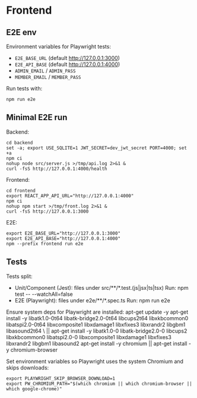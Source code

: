 # Frontend

## E2E env

Environment variables for Playwright tests:

- `E2E_BASE_URL` (default http://127.0.0.1:3000)
- `E2E_API_BASE` (default http://127.0.0.1:4000)
- `ADMIN_EMAIL` / `ADMIN_PASS`
- `MEMBER_EMAIL` / `MEMBER_PASS`

Run tests with:

```
npm run e2e
```

## Minimal E2E run

Backend:
```
cd backend
set -a; export USE_SQLITE=1 JWT_SECRET=dev_jwt_secret PORT=4000; set +a
npm ci
nohup node src/server.js >/tmp/api.log 2>&1 &
curl -fsS http://127.0.0.1:4000/health
```

Frontend:
```
cd frontend
export REACT_APP_API_URL="http://127.0.0.1:4000"
npm ci
nohup npm start >/tmp/front.log 2>&1 &
curl -fsS http://127.0.0.1:3000
```

E2E:
```
export E2E_BASE_URL="http://127.0.0.1:3000"
export E2E_API_BASE="http://127.0.0.1:4000"
npm --prefix frontend run e2e
```

## Tests

Tests split:
- Unit/Component (Jest): files under src/**/*.test.(js|jsx|ts|tsx)
  Run: npm test -- --watchAll=false
- E2E (Playwright): files under e2e/**/*.spec.ts
  Run: npm run e2e

Ensure system deps for Playwright are installed:
  apt-get update -y
  apt-get install -y libatk1.0-0t64 libatk-bridge2.0-0t64 libcups2t64 libxkbcommon0 libatspi2.0-0t64 libxcomposite1 libxdamage1 libxfixes3 libxrandr2 libgbm1 libasound2t64 \ 
    || apt-get install -y libatk1.0-0 libatk-bridge2.0-0 libcups2 libxkbcommon0 libatspi2.0-0 libxcomposite1 libxdamage1 libxfixes3 libxrandr2 libgbm1 libasound2
  apt-get install -y chromium || apt-get install -y chromium-browser

Set environment variables so Playwright uses the system Chromium and skips downloads:

```
export PLAYWRIGHT_SKIP_BROWSER_DOWNLOAD=1
export PW_CHROMIUM_PATH="$(which chromium || which chromium-browser || which google-chrome)"
```
